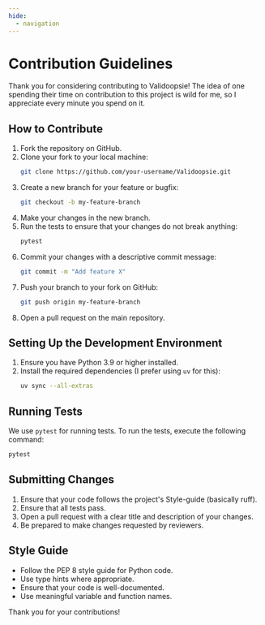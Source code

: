 ```yaml
---
hide:
  - navigation
---
```


# Contribution Guidelines

Thank you for considering contributing to Validoopsie! The idea of one spending their time
on contribution to this project is wild for me, so I appreciate every minute you spend on it.

## How to Contribute

1. Fork the repository on GitHub.
2. Clone your fork to your local machine:
    ```sh
    git clone https://github.com/your-username/Validoopsie.git
    ```
3. Create a new branch for your feature or bugfix:
    ```sh
    git checkout -b my-feature-branch
    ```
4. Make your changes in the new branch.
5. Run the tests to ensure that your changes do not break anything:
    ```sh
    pytest
    ```
6. Commit your changes with a descriptive commit message:
    ```sh
    git commit -m "Add feature X"
    ```
7. Push your branch to your fork on GitHub:
    ```sh
    git push origin my-feature-branch
    ```
8. Open a pull request on the main repository.

## Setting Up the Development Environment

1. Ensure you have Python 3.9 or higher installed.
2. Install the required dependencies (I prefer using `uv` for this):
    ```sh
    uv sync --all-extras
    ```

## Running Tests

We use `pytest` for running tests. To run the tests, execute the following command:
```sh
pytest
```


## Submitting Changes

1. Ensure that your code follows the project's Style-guide (basically ruff).
2. Ensure that all tests pass.
3. Open a pull request with a clear title and description of your changes.
4. Be prepared to make changes requested by reviewers.

## Style Guide

- Follow the PEP 8 style guide for Python code.
- Use type hints where appropriate.
- Ensure that your code is well-documented.
- Use meaningful variable and function names.

Thank you for your contributions!

